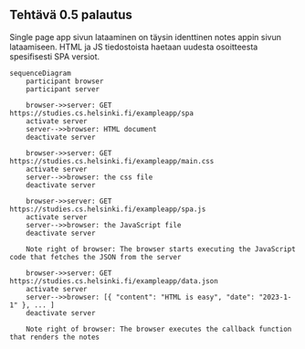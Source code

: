 ## Tehtävä 0.5 palautus

Single page app sivun lataaminen on täysin identtinen notes appin sivun lataamiseen. HTML ja JS tiedostoista haetaan uudesta osoitteesta spesifisesti SPA versiot.
    
    sequenceDiagram
        participant browser
        participant server

        browser->>server: GET https://studies.cs.helsinki.fi/exampleapp/spa
        activate server
        server-->>browser: HTML document
        deactivate server
        
        browser->>server: GET https://studies.cs.helsinki.fi/exampleapp/main.css
        activate server
        server-->>browser: the css file
        deactivate server
        
        browser->>server: GET https://studies.cs.helsinki.fi/exampleapp/spa.js
        activate server
        server-->>browser: the JavaScript file
        deactivate server
        
        Note right of browser: The browser starts executing the JavaScript code that fetches the JSON from the server
        
        browser->>server: GET https://studies.cs.helsinki.fi/exampleapp/data.json
        activate server
        server-->>browser: [{ "content": "HTML is easy", "date": "2023-1-1" }, ... ]
        deactivate server    

        Note right of browser: The browser executes the callback function that renders the notes 
